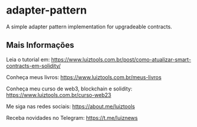 # adapter-pattern
A simple adapter pattern implementation for upgradeable contracts.

## Mais Informações

Leia o tutorial em: https://www.luiztools.com.br/post/como-atualizar-smart-contracts-em-solidity/

Conheça meus livros: https://www.luiztools.com.br/meus-livros

Conheça meu curso de web3, blockchain e solidity: https://www.luiztools.com.br/curso-web23

Me siga nas redes sociais: https://about.me/luiztools

Receba novidades no Telegram: https://t.me/luiznews
